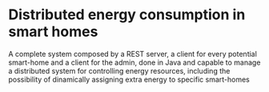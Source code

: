 # Distributed energy consumption in smart homes

A complete system composed by a REST server, a client for every potential smart-home and a client for the admin, 
done in Java and capable to manage a distributed system for controlling energy resources, 
including the possibility of dinamically assigning extra energy to specific smart-homes
